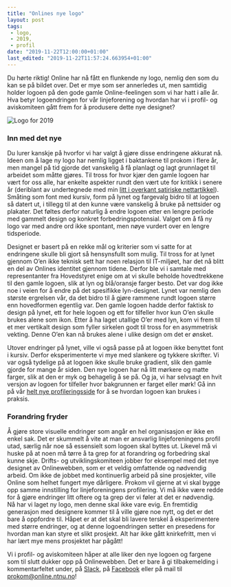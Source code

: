 ```yaml
---
title: "Onlines nye logo"
layout: post
tags: 
 - logo,
 - 2019,
 - profil
date: "2019-11-22T12:00:00+01:00"
last_edited: "2019-11-22T11:57:24.663954+01:00"
---
```

Du hørte riktig! Online har nå fått en flunkende ny logo, nemlig den som du kan se på bildet over. Det er mye som ser annerledes ut, men samtidig holder logoen på den gode gamle Online-feelingen som vi har hatt i alle år. Hva betyr logoendringen for vår linjeforening og hvordan har vi i profil- og aviskomiteen gått frem for å produsere dette nye designet?

![Logo for 2019](https://online.ntnu.no/media/images/responsive/8092d885-8eca-4280-9a12-34edd5f81012.png)

### Inn med det nye

Du lurer kanskje på hvorfor vi har valgt å gjøre disse endringene akkurat nå. Ideen om å lage ny logo har nemlig ligget i baktankene til prokom i flere år, men mangel på tid gjorde det vanskelig å få planlagt og lagt grunnlaget til arbeidet som måtte gjøres. Til tross for hvor kjær den gamle logoen har vært for oss alle, har enkelte aspekter rundt den vært ute for kritikk i senere år (deriblant av undertegnede med min [litt i overkant satiriske nettartikkel](https://online.ntnu.no/article/86/logokrig/)). Småting som font med kursiv, form på lynet og fargevalg bidro til at logoen så datert ut, i tillegg til at den kunne være vanskelig å bruke på nettsider og plakater. Det føltes derfor naturlig å endre logoen etter en lengre periode med gammelt design og konkret forbedringspotensial. Valget om å få ny logo var med andre ord ikke spontant, men nøye vurdert over en lengre tidsperiode.

Designet er basert på en rekke mål og kriterier som vi satte for at endringene skulle bli gjort så hensynsfullt som mulig. Til tross for at lynet gjennom O’en ikke teknisk sett har noen relasjon til IT-miljøet, har det nå blitt en del av Onlines identitet gjennom tidene. Derfor ble vi i samtale med representanter fra Hovedstyret enige om at vi skulle beholde hovedtrekkene til den gamle logoen, slik at lyn og blå/oransje farger besto. Det var dog ikke noe i veien for å endre på det spesifikke lyn-designet. Lynet var nemlig den største ergrelsen vår, da det bidro til å gjøre rammene rundt logoen større enn hovedformen egentlig var. Den gamle logoen hadde derfor faktisk _to_ design på lynet, ett for hele logoen og ett for tilfeller hvor kun O’en skulle brukes alene som ikon. Etter å ha laget utallige O’er med lyn, kom vi frem til et mer vertikalt design som fyller sirkelen godt til tross for en asymmetrisk vekting. Denne O’en kan nå brukes alene i ulike design om det er ønsket.

Utover endringer på lynet, ville vi også passe på at logoen ikke benyttet font i kursiv. Derfor eksperimenterte vi mye med slankere og tykkere skrifter. Vi var også tydelige på at logoen ikke skulle bruke gradient, slik den gamle gjorde for mange år siden. Den nye logoen har nå litt mørkere og matte farger, slik at den er myk og behagelig å se på. Og ja, vi har selvsagt en hvit versjon av logoen for tilfeller hvor bakgrunnen er farget eller mørk! Gå inn på vår [helt nye profileringsside](https://online.ntnu.no/wiki/online/info/innsikt-og-interface/grafisk-profil/) for å se hvordan logoen kan brukes i praksis.

### Forandring fryder

Å gjøre store visuelle endringer som angår en hel organisasjon er ikke en enkel sak. Det er skummelt å vite at man er ansvarlig linjeforeningens profil utad, særlig når noe så essensielt som logoen skal byttes ut. Likevel må vi huske på at noen må tørre å ta grep for at forandring og forbedring skal kunne skje. Drifts- og utviklingskomiteen jobber for eksempel med det nye designet av Onlinewebben, som er et veldig omfattende og nødvendig arbeid. Om ikke de jobbet med kontinuerlig arbeid på sine prosjekter, ville Online som helhet fungert mye dårligere. Prokom vil gjerne at vi skal bygge opp samme innstilling for linjeforeningens profilering. Vi må ikke være redde for å gjøre endringer litt oftere og ta grep der vi føler at det er nødvendig. Nå har vi laget ny logo, men denne skal ikke vare evig. En fremtidig generasjon med designere kommer til å ville gjøre noe nytt, og det er det bare å oppfordre til. Håpet er at det skal bli lavere terskel å eksperimentere med større endringer, og at denne logoendringen setter en presedens for hvordan man kan styre et slikt prosjekt. Alt har ikke gått knirkefritt, men vi har lært mye mens prosjektet har pågått!

Vi i profil- og aviskomiteen håper at alle liker den nye logoen og fargene som til slutt dukker opp på Onlinewebben. Det er bare å gi tilbakemelding i kommentarfeltet under, på [Slack](https://www.onlinentnu.slack.com), på [Facebook](https://www.facebook.com/groups/1547182375336132/) eller på mail til [prokom@online.ntnu.no](prokom@online.ntnu.no)!
